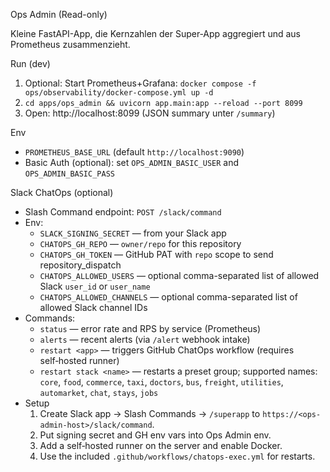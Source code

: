 Ops Admin (Read-only)

Kleine FastAPI-App, die Kernzahlen der Super‑App aggregiert und aus Prometheus zusammenzieht.

Run (dev)
1) Optional: Start Prometheus+Grafana: `docker compose -f ops/observability/docker-compose.yml up -d`
2) `cd apps/ops_admin && uvicorn app.main:app --reload --port 8099`
3) Open: http://localhost:8099 (JSON summary unter `/summary`)

Env
- `PROMETHEUS_BASE_URL` (default `http://localhost:9090`)
- Basic Auth (optional): set `OPS_ADMIN_BASIC_USER` and `OPS_ADMIN_BASIC_PASS`

Slack ChatOps (optional)
- Slash Command endpoint: `POST /slack/command`
- Env:
  - `SLACK_SIGNING_SECRET` — from your Slack app
  - `CHATOPS_GH_REPO` — `owner/repo` for this repository
  - `CHATOPS_GH_TOKEN` — GitHub PAT with `repo` scope to send repository_dispatch
  - `CHATOPS_ALLOWED_USERS` — optional comma-separated list of allowed Slack `user_id` or `user_name`
  - `CHATOPS_ALLOWED_CHANNELS` — optional comma-separated list of allowed Slack channel IDs
- Commands:
  - `status` — error rate and RPS by service (Prometheus)
  - `alerts` — recent alerts (via `/alert` webhook intake)
  - `restart <app>` — triggers GitHub ChatOps workflow (requires self‑hosted runner)
  - `restart stack <name>` — restarts a preset group; supported names: `core`, `food`, `commerce`, `taxi`, `doctors`, `bus`, `freight`, `utilities`, `automarket`, `chat`, `stays`, `jobs`
- Setup
  1) Create Slack app → Slash Commands → `/superapp` to `https://<ops-admin-host>/slack/command`.
  2) Put signing secret and GH env vars into Ops Admin env.
  3) Add a self‑hosted runner on the server and enable Docker.
  4) Use the included `.github/workflows/chatops-exec.yml` for restarts.
